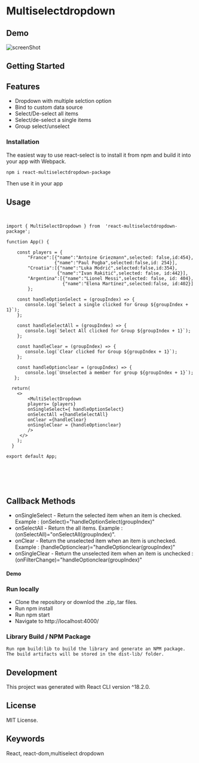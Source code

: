 # Multiselectdropdown

<h2>Demo </h2>

![screenShot](/multiselect-package/screenshot/Screenshot.jpg)

<h2>Getting Started</h2>
<h2>Features </h2>
<ul>
<li>Dropdown with multiple selction option</li>
<li>Bind to custom data source</li>
<li>Select/De-select all items</li>
<li>Select/de-select a single items</li>
<li>Group select/unselect</li>
</ul>

<h3>Installation</h3>
<p>The easiest way to use react-select is to install it from npm and build it into your app with Webpack.</p>
<pre><code>npm i react-multiselectdropdown-package </code></pre>
<p>Then use it in your app</p>


<h2>Usage</h2>

<pre><code>
<div>
<span>import </span><span>{ MultiSelectDropdown } </span><span>from </span> <span>'react-multiselectdropdown-package'</span>;</span>

<span>function</span> <span>App</span><span>(</span><span>)</span> <span>{</span>
    
    <span>const </span><span>players</span> <span>=</span><span> { </span>
        <span>"France"</span><span>:</span><span>[</span><span>{</span><span>"name":</span><span>"Antoine Griezmann"</span><span>,</span><span>selected:</span> <span>false,</span><span>id:</span><span>454</span><span>},</span>
        <span>          {</span><span>"name":</span><span>"Paul Pogba",</span><span>selected:</span><span>false,</span><span>id:</span><span> 254</span><span>}],</span>
        <span>"Croatia"</span><span>:</span><span>[</span>{</span><span>"name":</span><span>"Luka Modrić",</span><span>selected:</span><span>false,</span><span>id:</span><span>354</span><span>},</span><br/><span>                   {</span><span>"name":</span><span>"Ivan Rakitić",</span><span>selected: </span><span>false,</span><span> id:</span><span>442</span><span>}],</span>
        <span>"Argentina":</span><span>[{</span><span>"name":<span></span>"Lionel Messi",</span><span>selected:</span><span> false,</span><span> id: </span><span>404</span><span>}, </span><span><br/>                     {<span><span>"name":<span><span>"Elena Martínez",<span><span>selected:</span><span>false,</span><span> id:</span><span>402</span><span>}]</span>
        <span>};</span>

    <span>const</span><span> handleOptionSelect</span><span> = </span><span>(groupIndex)</span><span> =></span><span> {</span>
       <span>console.log(`Select a single clicked for Group ${groupIndex + 1}`);<span>
    <span>};<span>

    <span>const</span><span> handleSelectAll</span><span> = </span><span>(groupIndex)</span><span> =></span><span> {</span>
       <span>console.log(`Select All clicked for Group ${groupIndex + 1}`);</span>
    <span>};</span>

    <span>const</span><span> handleClear</span> <span>=</span><span> (groupIndex)</span><span> =></span><span> {</span>
       <span>console.log(`Clear clicked for Group ${groupIndex + 1}`);</span>
    <span>};</span>

    <span>const </span><span>handleOptionclear</span><span> = </span><span>(groupIndex)</span><span> => </span><span>{</span>
       <span>console.log(`Unselected a member for group ${groupIndex + 1}`);<span>
   <span>};</span>

  <span>return<span><span>(<span>
    <span><</span><span>></span>
        <span><span><</span>MultiSelectDropdown </span>
        <span>players= {players}  </span>
        <span>onSingleSelect={ handleOptionSelect} </span>
        <span>onSelectAll ={handleSelectAll} </span>
        <span>onClear ={handleClear} </span>
        <span>onSingleClear = {handleOptionclear}</span>
        <span>/></span>
     <span><</span><span>/</span><span>></span>
    <span>);</span>
  <span>}</span>

<span>export default App;</span>

</p>
</div>
</code>
</pre>


<h2>Callback Methods </h2>
<ul>
<li>onSingleSelect - Return the selected item when an item is checked. Example : (onSelect)="handleOptionSelect(groupIndex)"</li>
<li>onSelectAll - Return the all items. Example : (onSelectAll)="onSelectAll(groupIndex)".</li>
<li>onClear - Return the unselected item when an item is unchecked. Example : (handleOptionclear)="handleOptionclear(groupIndex)"</li>
<li>onSingleClear - Return the unselected item when an item is unchecked : (onFilterChange)="handleOptionclear(groupIndex)"
</li>
</ul>

<h4>Demo</h4>

<h3>Run locally</h3>
<ul>
  <li>Clone the repository or downlod the .zip,.tar files. </li>
  <li>Run npm install</li>
  <li>Run npm start</li>
  <li>Navigate to http://localhost:4000/</li>
</ul>
  <h3>Library Build / NPM Package</h3>
  <pre><code>Run npm build:lib to build the library and generate an NPM package. The build artifacts will be stored in the dist-lib/ folder.</code>
</pre>

<h2>Development </h2>
<p>This project was generated with React CLI version ^18.2.0.</p>

<h2>License  </h2>
<p>MIT License.</p>

<h2>Keywords </h2>
<p>React, react-dom,multiselect dropdown</p>





